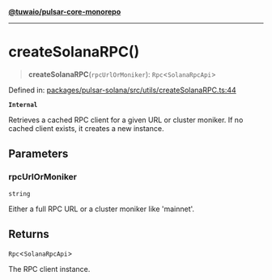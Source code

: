 [**@tuwaio/pulsar-core-monorepo**](../../../README.md)

***

# createSolanaRPC()

> **createSolanaRPC**(`rpcUrlOrMoniker`): `Rpc`\<`SolanaRpcApi`\>

Defined in: [packages/pulsar-solana/src/utils/createSolanaRPC.ts:44](https://github.com/TuwaIO/pulsar-core/blob/60bbca9feab340b4bac58012b93caa368d33efe5/packages/pulsar-solana/src/utils/createSolanaRPC.ts#L44)

**`Internal`**

Retrieves a cached RPC client for a given URL or cluster moniker.
If no cached client exists, it creates a new instance.

## Parameters

### rpcUrlOrMoniker

`string`

Either a full RPC URL or a cluster moniker like 'mainnet'.

## Returns

`Rpc`\<`SolanaRpcApi`\>

The RPC client instance.

